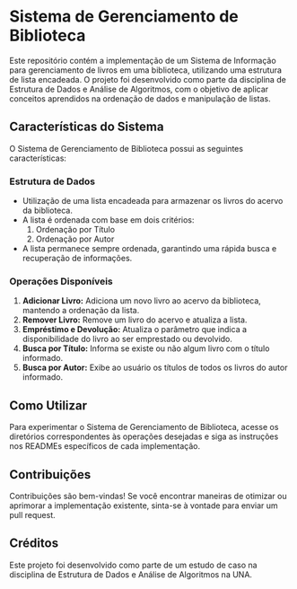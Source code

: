 # Sistema de Gerenciamento de Biblioteca

Este repositório contém a implementação de um Sistema de Informação para gerenciamento de livros em uma biblioteca, utilizando uma estrutura de lista encadeada. O projeto foi desenvolvido como parte da disciplina de Estrutura de Dados e Análise de Algoritmos, com o objetivo de aplicar conceitos aprendidos na ordenação de dados e manipulação de listas.

## Características do Sistema

O Sistema de Gerenciamento de Biblioteca possui as seguintes características:

### Estrutura de Dados
- Utilização de uma lista encadeada para armazenar os livros do acervo da biblioteca.
- A lista é ordenada com base em dois critérios:
  1. Ordenação por Título
  2. Ordenação por Autor
- A lista permanece sempre ordenada, garantindo uma rápida busca e recuperação de informações.

### Operações Disponíveis
1. **Adicionar Livro:** Adiciona um novo livro ao acervo da biblioteca, mantendo a ordenação da lista.
2. **Remover Livro:** Remove um livro do acervo e atualiza a lista.
3. **Empréstimo e Devolução:** Atualiza o parâmetro que indica a disponibilidade do livro ao ser emprestado ou devolvido.
4. **Busca por Título:** Informa se existe ou não algum livro com o título informado.
5. **Busca por Autor:** Exibe ao usuário os títulos de todos os livros do autor informado.

## Como Utilizar
Para experimentar o Sistema de Gerenciamento de Biblioteca, acesse os diretórios correspondentes às operações desejadas e siga as instruções nos READMEs específicos de cada implementação.

## Contribuições
Contribuições são bem-vindas! Se você encontrar maneiras de otimizar ou aprimorar a implementação existente, sinta-se à vontade para enviar um pull request.

## Créditos
Este projeto foi desenvolvido como parte de um estudo de caso na disciplina de Estrutura de Dados e Análise de Algoritmos na UNA. 
